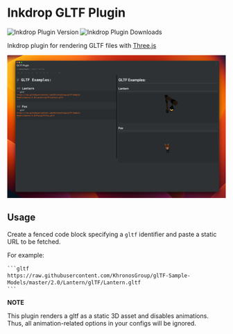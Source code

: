 # Inkdrop GLTF Plugin

![Inkdrop Plugin Version](https://inkdrop-plugin-badge.vercel.app/api/version/gltf?style=flat)
![Inkdrop Plugin Downloads](https://inkdrop-plugin-badge.vercel.app/api/downloads/gltf?style=flat)

Inkdrop plugin for rendering GLTF files with [Three.js](https://threejs.org/)

![sample](./img/sample.png)

## Usage

Create a fenced code block specifying a `gltf` identifier and paste a static URL to be fetched.

For example:

````
```gltf
https://raw.githubusercontent.com/KhronosGroup/glTF-Sample-Models/master/2.0/Lantern/glTF/Lantern.gltf
```
````

**NOTE**

This plugin renders a gltf as a static 3D asset and disables animations. Thus, all animation-related options in your configs will be ignored.
